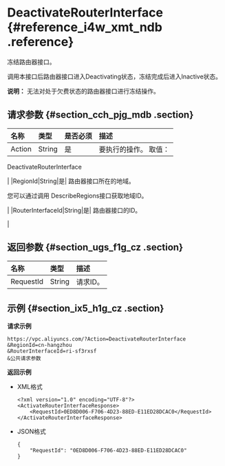 # DeactivateRouterInterface {#reference_i4w_xmt_ndb .reference}

冻结路由器接口。

调用本接口后路由器接口进入Deactivating状态，冻结完成后进入Inactive状态。

**说明：** 无法对处于欠费状态的路由器接口进行冻结操作。

## 请求参数 {#section_cch_pjg_mdb .section}

|名称|类型|是否必须|描述|
|:-|:-|:---|:-|
|Action|String|是| 要执行的操作。 取值：

 DeactivateRouterInterface

 |
|RegionId|String|是| 路由器接口所在的地域。

 您可以通过调用 DescribeRegions接口获取地域ID。

 |
|RouterInterfaceId|String|是| 路由器接口的ID。

 |

## 返回参数 {#section_ugs_f1g_cz .section}

|名称|类型|描述|
|:-|:-|:-|
|RequestId|String|请求ID。|

## 示例 {#section_ix5_h1g_cz .section}

**请求示例**

``` {#createVPCpub}
https://vpc.aliyuncs.com/?Action=DeactivateRouterInterface
&RegionId=cn-hangzhou
&RouterInterfaceId=ri-sf3rxsf
&公共请求参数
```

**返回示例**

-   XML格式

    ```
    <?xml version="1.0" encoding="UTF-8"?>
    <ActivateRouterInterfaceResponse>
        <RequestId>0ED8D006-F706-4D23-88ED-E11ED28DCAC0</RequestId>
    </ActivateRouterInterfaceResponse>
    ```

-   JSON格式

    ```
    { 
        "RequestId": "0ED8D006-F706-4D23-88ED-E11ED28DCAC0"
    }
    ```


